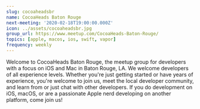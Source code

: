 ```yaml
---
slug: cocoaheadsbr
name: CocoaHeads Baton Rouge
next-meeting: '2020-02-18T19:00:00.000Z'
icon: ../assets/cocoaheadsbr.jpg
group_url: https://www.meetup.com/CocoaHeads-Baton-Rouge/
topics: [apple, macos, ios, swift, vapor]
frequency: weekly
---
```


Welcome to CocoaHeads Baton Rouge, the meetup group for developers with a focus on iOS and Mac in Baton Rouge, LA. We welcome developers of all experience levels. Whether you're just getting started or have years of experience, you're welcome to join us, meet the local developer community, and learn from or just chat with other developers. If you do development on iOS, macOS, or are a passionate Apple nerd developing on another platform, come join us!
